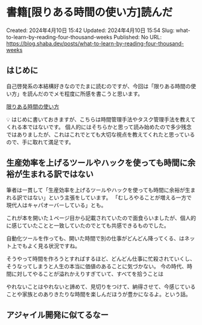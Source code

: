# 書籍[限りある時間の使い方]読んだ

Created: 2024年4月10日 15:42
Updated: 2024年4月10日 15:54
Slug: what-to-learn-by-reading-four-thousand-weeks
Published: No
URL: https://blog.shaba.dev/posts/what-to-learn-by-reading-four-thousand-weeks

## はじめに

自己啓発系の本結構好きなのでたまに読むのですが、今回は「限りある時間の使い方」を読んだのでメモ程度に所感を書こうと思います。

[限りある時間の使い方](https://www.amazon.co.jp/gp/product/B0B3MJNC7N/ref=ppx_yo_dt_b_d_asin_title_351_o03?ie=UTF8&psc=1)

<aside>
💡 はじめに書いておきますが、こちらは時間管理手法やタスク管理手法を教えてくれる本ではないです。
個人的にはそちらかと思って読み始めたので多少残念ではありましたが、これはこれでとても大切な視点を教えてくれたと思っているので、手に取れて満足です。

</aside>

## 生産効率を上げるツールやハックを使っても時間に余裕が生まれる訳ではない

筆者は一貫して「生産効率を上げるツールやハックを使っても時間に余裕が生まれる訳ではない」という主張をしています。
「むしろやることが増える一方で現代人はキャパオーバーしている」とも。

これが本を開いた１ページ目から記載されていたので面食らいましたが、個人的に感じていたことと一致していたのでとても共感できるものでした。

自動化ツールを作っても、開いた時間で別の仕事がどんどん降ってくる、はネット上でもよく見る状況ですね。

そうやって時間を作ろうとすればするほど、どんどん仕事に忙殺されていくし、そうなってしまうと人生の本当に価値のあることに気づかない。
今の時代、時間に対してやることが溢れかえりすぎていて、すべてを拾うことは

やれないことはやれないと諦めて、見切りをつけて、納得させて、今感じていることや家族とのありきたりな時間を楽しんだほうが豊かになるよ。という話。

## アジャイル開発に似てるなー